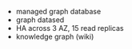 - managed graph database
- graph datased
- HA across 3 AZ, 15 read replicas
- knowledge graph (wiki)
